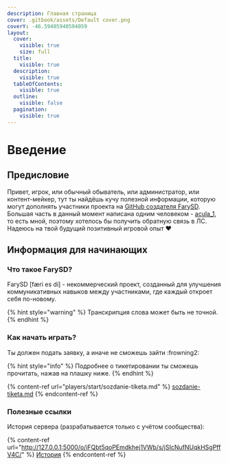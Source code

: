 ```yaml
---
description: Главная страница
cover: .gitbook/assets/Default cover.png
coverY: -46.59405940594059
layout:
  cover:
    visible: true
    size: full
  title:
    visible: true
  description:
    visible: true
  tableOfContents:
    visible: true
  outline:
    visible: false
  pagination:
    visible: true
---
```


# Введение

## Предисловие

Привет, игрок, или обычный обыватель, или администратор, или контент-мейкер, тут ты найдёшь кучу полезной информации, которую могут дополнять участники проекта на [GitHub создателя FarySD](https://github.com/aculaOne/FarySD\_Wiki). Большая часть в данный момент написана одним человеком - [acula\_1](https://vk.com/acula\_1), то есть мной, поэтому хотелось бы получить обратную связь в ЛС. Надеюсь на твой будущий позитивный игровой опыт ❤

## Информация для начинающих

### Что такое FarySD?

FarySD \[færi es di] - некоммерческий проект, созданный для улучшения коммуникативных навыков между участниками, где каждый откроет себя по-новому.

{% hint style="warning" %}
Транскрипция слова может быть не точной.
{% endhint %}

### Как начать играть?

Ты должен подать заявку, а иначе не сможешь зайти :frowning2:

{% hint style="info" %}
Подробнее о тикетировании ты сможешь прочитать, нажав на плашку ниже.
{% endhint %}

{% content-ref url="players/start/sozdanie-tiketa.md" %}
[sozdanie-tiketa.md](players/start/sozdanie-tiketa.md)
{% endcontent-ref %}

### Полезные ссылки

История сервера (разрабатывается только с учётом сообщества):

{% content-ref url="http://127.0.0.1:5000/o/iFQbt5qoPEmdkhej1VWb/s/jSIcNufNUqkHSgPffV4C/" %}
[История](http://127.0.0.1:5000/o/iFQbt5qoPEmdkhej1VWb/s/jSIcNufNUqkHSgPffV4C/)
{% endcontent-ref %}
